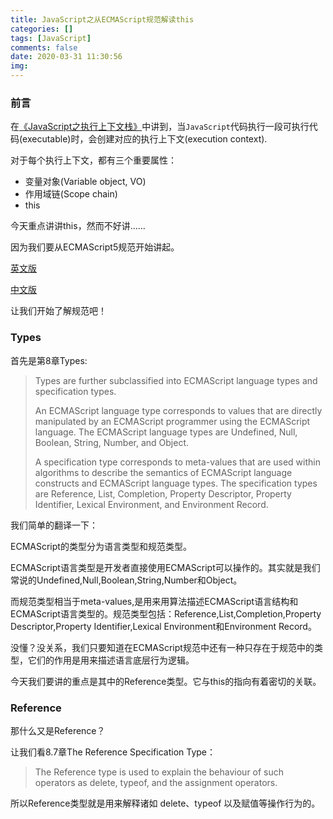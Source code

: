 ```yaml
---
title: JavaScript之从ECMAScript规范解读this
categories: []
tags: [JavaScript]
comments: false
date: 2020-03-31 11:30:56
img:
---
```

### 前言

在[《JavaScript之执行上下文栈》](../../../../2019/03/18/contextStack/)中讲到，当`JavaScript`代码执行一段可执行代码(executable)时，会创建对应的执行上下文(execution context).

对于每个执行上下文，都有三个重要属性：

- 变量对象(Variable object, VO)
- 作用域链(Scope chain)
- this
  
今天重点讲讲this，然而不好讲......

因为我们要从ECMAScript5规范开始讲起。

[英文版](http://es5.github.io/#x15.1)

[中文版](http://yanhaijing.com/es5/#115)

让我们开始了解规范吧！

### Types

首先是第8章Types:
> Types are further subclassified into ECMAScript language types and specification types.
>
> An ECMAScript language type corresponds to values that are directly manipulated by an ECMAScript programmer using the ECMAScript language. The ECMAScript language types are Undefined, Null, Boolean, String, Number, and Object.
>
> A specification type corresponds to meta-values that are used within algorithms to describe the semantics of ECMAScript language constructs and ECMAScript language types. The specification types are Reference, List, Completion, Property Descriptor, Property Identifier, Lexical Environment, and Environment Record.

我们简单的翻译一下：

ECMAScript的类型分为语言类型和规范类型。

ECMAScript语言类型是开发者直接使用ECMAScript可以操作的。其实就是我们常说的Undefined,Null,Boolean,String,Number和Object。

而规范类型相当于meta-values,是用来用算法描述ECMAScript语言结构和ECMAScript语言类型的。规范类型包括：Reference,List,Completion,Property Descriptor,Property Identifier,Lexical Environment和Environment Record。

没懂？没关系，我们只要知道在ECMAScript规范中还有一种只存在于规范中的类型，它们的作用是用来描述语言底层行为逻辑。

今天我们要讲的重点是其中的Reference类型。它与this的指向有着密切的关联。

### Reference

那什么又是Reference？

让我们看8.7章The Reference Specification Type：
> The Reference type is used to explain the behaviour of such operators as delete, typeof, and the assignment operators.

所以Reference类型就是用来解释诸如 delete、typeof 以及赋值等操作行为的。
